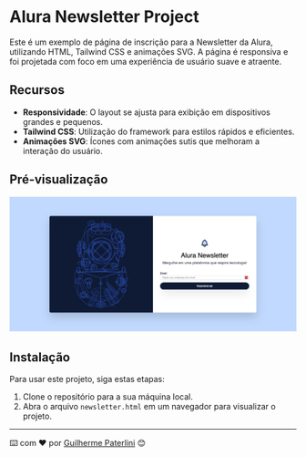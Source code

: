 # Alura Newsletter Project

Este é um exemplo de página de inscrição para a Newsletter da Alura, utilizando HTML, Tailwind CSS e animações SVG. A página é responsiva e foi projetada com foco em uma experiência de usuário suave e atraente.

## Recursos

- **Responsividade**: O layout se ajusta para exibição em dispositivos grandes e pequenos.
- **Tailwind CSS**: Utilização do framework para estilos rápidos e eficientes.
- **Animações SVG**: Ícones com animações sutis que melhoram a interação do usuário.

## Pré-visualização

![Alura Newsletter](<.//image/preview.png>)

## Instalação

Para usar este projeto, siga estas etapas:

1. Clone o repositório para a sua máquina local.
2. Abra o arquivo `newsletter.html` em um navegador para visualizar o projeto.

---

⌨️ com ❤️ por [Guilherme Paterlini](<https://github.com/guipaterlini>) 😊

